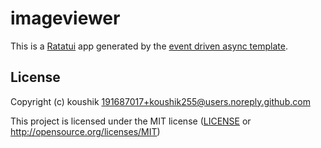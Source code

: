 # imageviewer

This is a [Ratatui] app generated by the [event driven async template].

[Ratatui]: https://ratatui.rs
[event driven async template]: https://github.com/ratatui/templates/tree/main/event-driven-async

## License

Copyright (c) koushik <191687017+koushik255@users.noreply.github.com>

This project is licensed under the MIT license ([LICENSE] or <http://opensource.org/licenses/MIT>)

[LICENSE]: ./LICENSE
